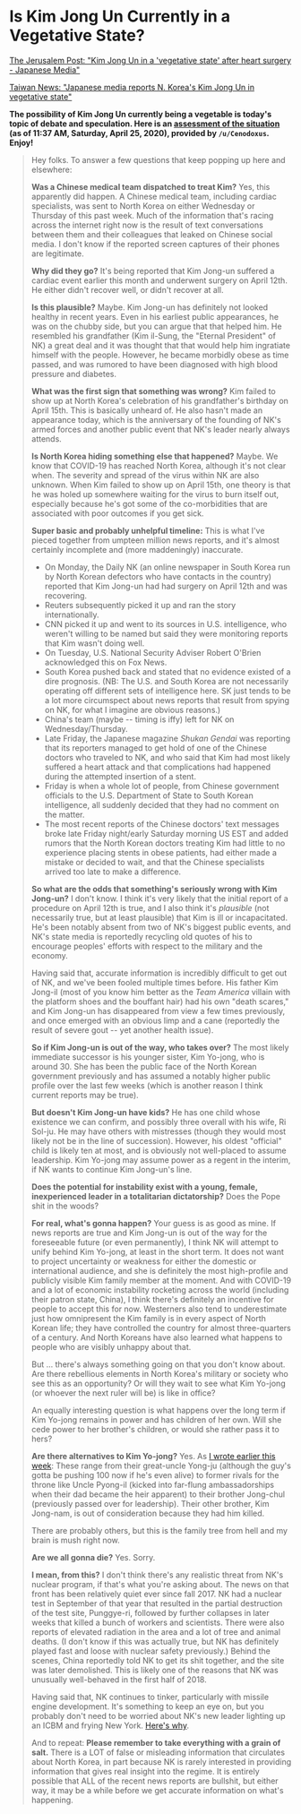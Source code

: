 # Is Kim Jong Un Currently in a Vegetative State?

[The Jerusalem Post: "Kim Jong Un in a 'vegetative state' after heart surgery - Japanese Media"](https://www.jpost.com/international/china-sent-team-with-medical-experts-to-advise-on-nkoreas-kim-625831)

[Taiwan News: "Japanese media reports N. Korea's Kim Jong Un in vegetative state"](https://www.taiwannews.com.tw/en/news/3922763)

**The possibility of Kim Jong Un currently being a vegetable is today's topic of debate and speculation. Here is an [assessment of the situation](https://www.reddit.com/r/news/comments/g7s31c/kim_jong_un_allegedly_in_a_vegetative_state_after/fojmhod/) (as of 11:37 AM, Saturday, April 25, 2020), provided by `/u/Cenodoxus`. Enjoy!**

> Hey folks. To answer a few questions that keep popping up here and elsewhere:
>
> **Was a Chinese medical team dispatched to treat Kim?** Yes, this apparently did happen. A Chinese medical team, including cardiac specialists, was sent to North Korea on either Wednesday or Thursday of this past week. Much of the information that's racing across the internet right now is the result of text conversations between them and their colleagues that leaked on Chinese social media. I don't know if the reported screen captures of their phones are legitimate.
>
> **Why did they go?** It's being reported that Kim Jong-un suffered a cardiac event earlier this month and underwent surgery on April 12th. He either didn't recover well, or didn't recover at all.
>
> **Is this plausible?** Maybe. Kim Jong-un has definitely not looked healthy in recent years. Even in his earliest public appearances, he was on the chubby side, but you can argue that that helped him. He resembled his grandfather (Kim il-Sung, the "Eternal President" of NK) a great deal and it was thought that that would help him ingratiate himself with the people. However, he became morbidly obese as time passed, and was rumored to have been diagnosed with high blood pressure and diabetes.
>
> **What was the first sign that something was wrong?** Kim failed to show up at North Korea's celebration of his grandfather's birthday on April 15th. This is basically unheard of. He also hasn't made an appearance today, which is the anniversary of the founding of NK's armed forces and another public event that NK's leader nearly always attends.
>
>  **Is North Korea hiding something else that happened?** Maybe. We know that COVID-19 has reached North Korea, although it's not clear when. The severity and spread of the virus within NK are also unknown. When Kim failed to show up on April 15th, one theory is that he was holed up somewhere waiting for the virus to burn itself out, especially because he's got some of the co-morbidities that are associated with poor outcomes if you get sick.
>
> **Super basic and probably unhelpful timeline:** This is what I've pieced together from umpteen million news reports, and it's almost certainly incomplete and (more maddeningly) inaccurate.
>
>  - On Monday, the Daily NK (an online newspaper in South  Korea run by North Korean defectors who have contacts in the country) reported that Kim Jong-un had had surgery on April 12th and was recovering.
>  - Reuters subsequently picked it up and ran the story internationally.
>  - CNN picked it up and went to its sources in U.S. intelligence, who weren't willing to be named but said they were monitoring reports that Kim wasn't doing well.
>  - On Tuesday, U.S. National Security Adviser Robert O'Brien acknowledged this on Fox News.
>  - South Korea pushed back and stated that no evidence existed of a dire prognosis. (NB: The U.S. and South Korea are not necessarily operating off different sets of intelligence here. SK just tends to be a lot more circumspect about news reports that result from spying on NK, for what I imagine are obvious reasons.)
>  - China's team (maybe -- timing is iffy) left for NK on Wednesday/Thursday.
>  - Late Friday, the Japanese magazine *Shukan Gendai* was reporting that its reporters managed to get hold of one of the Chinese doctors who traveled to NK, and who said that Kim had most likely suffered a heart attack and that complications had happened during the attempted insertion of a stent.
>  - Friday is when a whole lot of people, from Chinese government officials to the U.S. Department of State to South Korean intelligence, all suddenly decided that they had no comment on the matter.
>  - The most recent reports of the Chinese doctors' text messages broke late Friday night/early Saturday morning US EST and added rumors that the North Korean doctors treating Kim had little to no experience placing stents in obese patients, had either made a mistake or decided to wait, and that the Chinese specialists arrived too late to make a difference.
>
> **So what are the odds that something's seriously wrong with Kim Jong-un?** I don't know. I think it's very likely that the initial report of a procedure on April 12th is true, and I also think it's *plausible* (not necessarily true, but at least plausible) that Kim is ill or incapacitated. He's been notably absent from two of NK's biggest public events, and NK's state media is reportedly recycling old quotes of his to encourage peoples' efforts with respect to the military and the economy.
>
> Having said that, accurate information is incredibly difficult to get out of NK, and we've been fooled multiple times before. His father Kim Jong-il (most of you know him better as the *Team America* villain with the platform shoes and the bouffant hair) had his own "death scares," and Kim Jong-un has disappeared from view a few times previously, and once emerged with an obvious limp and a cane (reportedly the result of severe gout -- yet another health issue).
>
> **So if Kim Jong-un is out of the way, who takes over?** The most likely immediate successor is his younger sister, Kim Yo-jong, who is around 30. She has been the public face of the North Korean government previously and has assumed a notably higher public profile over the last few weeks (which is another reason I think current reports may be true).
>
> **But doesn't Kim Jong-un have kids?** He has one child whose existence we can confirm, and possibly three overall with his wife, Ri Sol-ju. He may have others with mistresses (though they would most likely not be in the line of succession). However, his oldest "official" child is likely ten at most, and is obviously not well-placed to assume leadership. Kim Yo-jong may assume power as a regent in the interim, if NK wants to continue Kim Jong-un's line.
>
> **Does the potential for instability exist with a young, female, inexperienced leader in a totalitarian dictatorship?** Does the Pope shit in the woods?
>
> **For real, what's gonna happen?** Your guess is as good as mine. If news reports are true and Kim Jong-un is out of the way for the foreseeable future (or even permanently), I think NK will attempt to unify behind Kim Yo-jong, at least in the short term. It does not want to project uncertainty or weakness for either the domestic or international audience, and she is definitely the most high-profile and publicly visible Kim family member at the moment. And with COVID-19 and a lot of economic instability rocketing across the world (including their patron state, China), I think there's definitely an incentive for people to accept this for now. Westerners also tend to underestimate just how omnipresent the Kim family is in every aspect of North Korean life; they have controlled the country for almost three-quarters of a century. And North Koreans have also learned what happens to people who are visibly unhappy about that.
>
> But ... there's always something going on that you don't know about. Are there rebellious elements in North Korea's military or society who see this as an opportunity? Or will they wait to see what Kim Yo-jong (or whoever the next ruler will be) is like in office?
>
> An equally interesting question is what happens over the long term if Kim Yo-jong remains in power and has children of her own. Will she cede power to her  brother's children, or would she rather pass it to hers?
>
> **Are there alternatives to Kim Yo-jong?** Yes. As [I wrote earlier this week](https://old.reddit.com/r/worldnews/comments/g55qo5/north_koreas_kim_getting_treatment_after/fo1v798/): These range from their great-uncle Yong-ju (although the guy's gotta be pushing 100 now if he's even alive) to former rivals for the throne like Uncle Pyong-il (kicked into far-flung ambassadorships when their dad became the heir apparent) to their brother Jong-chul (previously passed over for leadership). Their other brother, Kim Jong-nam, is out of consideration because they had him killed.
>
> There are probably others, but this is the family tree from hell and my brain is mush right now.
>
> **Are we all gonna die?** Yes. Sorry.
>
> **I mean, from this?** I don't think there's any realistic threat from NK's nuclear program, if that's what you're asking about. The news on that front has been relatively quiet ever since fall 2017. NK had a nuclear test in September of that year that resulted in the partial destruction of the test site, Punggye-ri,  followed by further collapses in later weeks that killed a bunch of workers and scientists. There were also reports of elevated radiation in the area and a lot of tree and animal deaths. (I don't know if this was actually true, but NK has definitely played fast and loose with nuclear safety previously.) Behind the scenes, China reportedly told NK to get its shit together, and the site was later demolished. This is likely one of the reasons that NK was unusually well-behaved in the first half of 2018.
>
> Having said that, NK continues to tinker, particularly with missile engine development. It's something to keep an eye on, but you probably don't need to be worried about NK's new leader lighting up an ICBM and frying New York. [Here's why](https://old.reddit.com/r/worldnews/comments/g7o6nm/japanese_media_reports_n_koreas_kim_jong_un_in/foj91bh/).
>
> And to repeat: **Please remember to take everything with a grain of salt.** There is a LOT of false or misleading information that circulates about North Korea, in part because NK is rarely interested in providing information that gives real insight into the regime. It is entirely possible that ALL of the recent news reports are bullshit, but either way, it may be a while before we get accurate information on what's happening.
